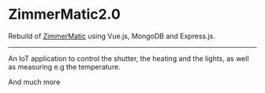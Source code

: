 # ZimmerMatic2.0
Rebuild of <a href="https://github.com/MarvinHofmann/ZimmerMatic">ZimmerMatic</a> using Vue.js, MongoDB and Express.js.
***
An IoT application to control the shutter, the heating and the lights, as well as measuring e.g the temperature.

And much more
